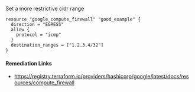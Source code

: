 
Set a more restrictive cidr range

```hcl
resource "google_compute_firewall" "good_example" {
  direction = "EGRESS"
  allow {
    protocol = "icmp"
  }
  destination_ranges = ["1.2.3.4/32"]
}
```

#### Remediation Links
 - https://registry.terraform.io/providers/hashicorp/google/latest/docs/resources/compute_firewall

